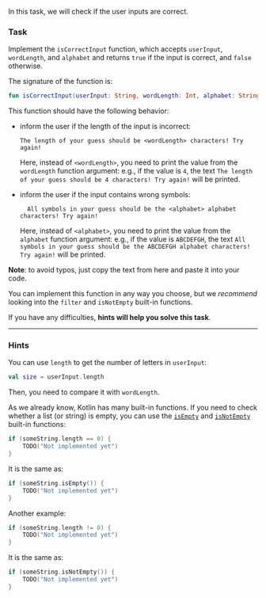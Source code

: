 In this task, we will check if the user inputs are correct.

### Task

Implement the `isCorrectInput` function,
which accepts `userInput`, `wordLength`, and `alphabet` and returns `true` 
if the input is correct, and `false` otherwise.

<div class="hint" title="Click me to see the new signature of the isCorrectInput function">

The signature of the function is:
```kotlin
fun isCorrectInput(userInput: String, wordLength: Int, alphabet: String): Boolean
```
</div>

This function should have the following behavior:
- inform the user if the length of the input is incorrect:
  ```text
  The length of your guess should be <wordLength> characters! Try again!
  ```
  Here, instead of `<wordLength>`, you need to print the value from the `wordLength` function argument: e.g., if the value is `4`,
  the text `The length of your guess should be 4 characters! Try again!` will be printed.
  
- inform the user if the input contains wrong symbols:
  ```text
    All symbols in your guess should be the <alphabet> alphabet characters! Try again!
    ```
  Here, instead of `<alphabet>`, you need to print the value from the `alphabet` function argument: e.g., if the value is `ABCDEFGH`,
  the text `All symbols in your guess should be the ABCDEFGH alphabet characters! Try again!` will be printed.

**Note**: to avoid typos, just copy the text from here and paste it into your code.

You can implement this function in any way you choose, but we _recommend_ looking into the `filter` and `isNotEmpty` built-in functions.

If you have any difficulties, **hints will help you solve this task**.

----

### Hints

<div class="Hint" title="Click me to learn how to check if the size of the userInput is incorrect">

You can use `length` to get the number of letters in `userInput`:
```kotlin
val size = userInput.length
```
Then, you need to compare it with `wordLength`.
</div>

<div class="Hint" title="Click me to learn more about the isNotEmpty built-in function">

As we already know, Kotlin has many built-in functions.
If you need to check whether a list (or string) is empty,
you can use the [`isEmpty`](https://kotlinlang.org/api/latest/jvm/stdlib/kotlin.collections/is-empty.html) and [`isNotEmpty`](https://kotlinlang.org/api/latest/jvm/stdlib/kotlin.collections/is-not-empty.html) built-in functions:
```kotlin
if (someString.length == 0) {
    TODO("Not implemented yet")
}
```
It is the same as:
```kotlin
if (someString.isEmpty()) {
    TODO("Not implemented yet")
}
```

Another example:
```kotlin
if (someString.length != 0) {
    TODO("Not implemented yet")
}
```
It is the same as:
```kotlin
if (someString.isNotEmpty()) {
    TODO("Not implemented yet")
}
```
</div>

